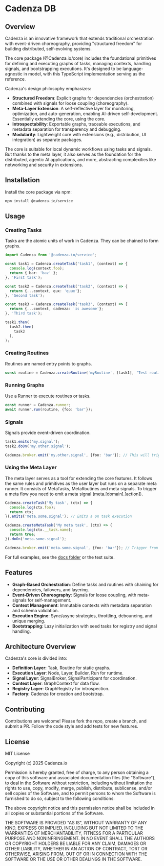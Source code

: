 # Cadenza DB

## Overview

Cadenza is an innovative framework that extends traditional orchestration with event-driven choreography, providing "structured freedom" for building distributed, self-evolving systems. 

The core package (@Cadenza.io/core) includes the foundational primitives for defining and executing graphs of tasks, managing contexts, handling signals, and bootstrapping executions. It's designed to be language-agnostic in model, with this TypeScript implementation serving as the reference.

Cadenza's design philosophy emphasizes:
- **Structured Freedom**: Explicit graphs for dependencies (orchestration) combined with signals for loose coupling (choreography).
- **Meta-Layer Extension**: A self-reflective layer for monitoring, optimization, and auto-generation, enabling AI-driven self-development. Essentially extending the core, using the core.
- **Introspectability**: Exportable graphs, traceable executions, and metadata separation for transparency and debugging.
- **Modularity**: Lightweight core with extensions (e.g., distribution, UI integration) as separate packages.

The core is suitable for local dynamic workflows using tasks and signals. But thanks to the meta layer, it also serves as the foundation for the distributed, agentic AI applications, and more, abstracting complexities like networking and security in extensions.

## Installation

Install the core package via npm:

```bash
npm install @cadenza.io/service
```

## Usage

### Creating Tasks
Tasks are the atomic units of work in Cadenza. They can be chained to form graphs.

```typescript
import Cadenza from '@cadenza.io/service';

const task1 = Cadenza.createTask('task1', (context) => {
  console.log(context.foo);
  return { bar: 'baz' };
}, 'First task');

const task2 = Cadenza.createTask('task2', (context) => {
  return {...context, qux: 'quux'};
}, 'Second task');

const task3 = Cadenza.createTask('task3', (context) => {
  return {...context, cadenza: 'is awesome'};
}, 'Third task');

task1.then(
  task2.then(
    task3
  ),
);

```

### Creating Routines
Routines are named entry points to graphs.

```typescript
const routine = Cadenza.createRoutine('myRoutine', [task1], 'Test routine');
```

### Running Graphs
Use a Runner to execute routines or tasks.

```typescript
const runner = Cadenza.runner;
await runner.run(routine, {foo: 'bar'});
```

### Signals
Signals provide event-driven coordination.

```typescript
task1.emits('my.signal');
task2.doOn('my.other.signal');

Cadenza.broker.emit('my.other.signal', {foo: 'bar'}); // This will trigger task2
```

### Using the Meta Layer

The meta layer serves as a tool for extending the core features. It follows the same rules and primitives as the user layer but runs on a separate meta runner. It consists of MetaTasks, MetaRoutines and meta signals. To trigger a meta flow you need to emit a meta signal (meta.[domain].[action]).

```typescript
Cadenza.createTask('My task', (ctx) => {
  console.log(ctx.foo);
  return ctx;
}).emits('meta.some.signal'); // Emits a on task execution

Cadenza.createMetaTask('My meta task', (ctx) => {
  console.log(ctx.__task.name);
  return true;
}).doOn('meta.some.signal');

Cadenza.broker.emit('meta.some.signal', {foo: 'bar'}); // Trigger from anywhere
```

For full examples, see the [docs folder](docs/examples.md) or the test suite.

## Features
- **Graph-Based Orchestration**: Define tasks and routines with chaining for dependencies, failovers, and layering.
- **Event-Driven Choreography**: Signals for loose coupling, with meta-signals for self-management.
- **Context Management**: Immutable contexts with metadata separation and schema validation.
- **Execution Engine**: Sync/async strategies, throttling, debouncing, and unique merging.
- **Bootstrapping**: Lazy initialization with seed tasks for registry and signal handling.

## Architecture Overview
Cadenza's core is divided into:
- **Definition Layer**: Task, Routine for static graphs.
- **Execution Layer**: Node, Layer, Builder, Run for runtime.
- **Signal Layer**: SignalBroker, SignalParticipant for coordination.
- **Context Layer**: GraphContext for data flow.
- **Registry Layer**: GraphRegistry for introspection.
- **Factory**: Cadenza for creation and bootstrap.

## Contributing
Contributions are welcome! Please fork the repo, create a branch, and submit a PR. Follow the code style and add tests for new features.

## License
MIT License

Copyright (c) 2025 Cadenza.io

Permission is hereby granted, free of charge, to any person obtaining a copy
of this software and associated documentation files (the "Software"), to deal
in the Software without restriction, including without limitation the rights
to use, copy, modify, merge, publish, distribute, sublicense, and/or sell
copies of the Software, and to permit persons to whom the Software is
furnished to do so, subject to the following conditions:

The above copyright notice and this permission notice shall be included in all
copies or substantial portions of the Software.

THE SOFTWARE IS PROVIDED "AS IS", WITHOUT WARRANTY OF ANY KIND, EXPRESS OR
IMPLIED, INCLUDING BUT NOT LIMITED TO THE WARRANTIES OF MERCHANTABILITY,
FITNESS FOR A PARTICULAR PURPOSE AND NONINFRINGEMENT. IN NO EVENT SHALL THE
AUTHORS OR COPYRIGHT HOLDERS BE LIABLE FOR ANY CLAIM, DAMAGES OR OTHER
LIABILITY, WHETHER IN AN ACTION OF CONTRACT, TORT OR OTHERWISE, ARISING FROM,
OUT OF OR IN CONNECTION WITH THE SOFTWARE OR THE USE OR OTHER DEALINGS IN THE
SOFTWARE.

